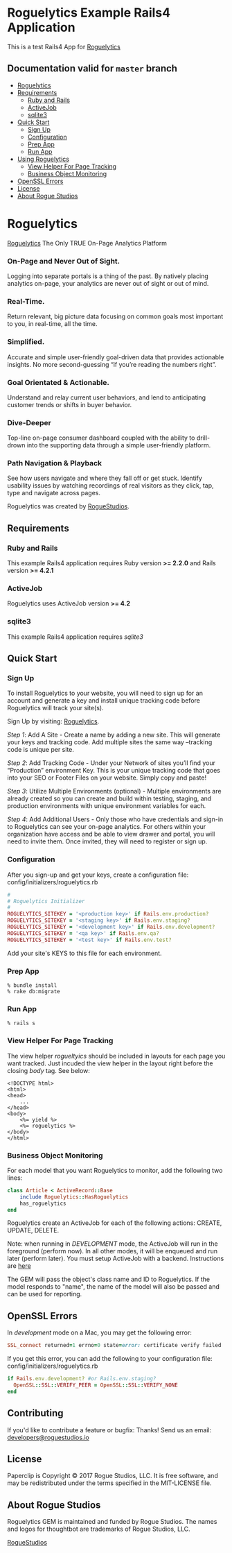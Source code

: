 Roguelytics Example Rails4 Application
======================================

This is a test Rails4 App for [Roguelytics](https://www.roguelytics.com)


## Documentation valid for `master` branch

- [Roguelytics](#roguelytics)
- [Requirements](#requirements)
  - [Ruby and Rails](#ruby-and-rails)
  - [ActiveJob](#activejob)
  - [sqlite3](#sqlite3)
- [Quick Start](#quick-start)
  - [Sign Up](#sign-up)
  - [Configuration](#configuration)
  - [Prep App](#prep-app)
  - [Run App](#run-app)
- [Using Roguelytics](#using-roguelytics)
  - [View Helper For Page Tracking](#view-helper-for-page-tracking)
  - [Business Object Monitoring](#business-object-monitoring)
- [OpenSSL Errors](#openssl-errors)
- [License](#license)
- [About Rogue Studios](#about-rogue-studios)


Roguelytics
===========

[Roguelytics](https://www.roguelytics.com?utm_source=github) The Only TRUE On-Page Analytics Platform

### On-Page and Never Out of Sight. 
Logging into separate portals is a thing of the past. By natively placing analytics on-page, your analytics are never out of sight or out of mind. 

### Real-Time. 
Return relevant, big picture data focusing on common goals most important to you, in real-time, all the time. 

### Simplified. 
Accurate and simple user-friendly goal-driven data that provides actionable insights. No more second-guessing “if you’re reading the numbers right”.

### Goal Orientated & Actionable. 
Understand and relay current user behaviors, and lend to anticipating customer trends or shifts in buyer behavior.

### Dive-Deeper
Top-line on-page consumer dashboard coupled with the ability to drill-drown into the supporting data through a simple user-friendly platform.

### Path Navigation & Playback
See how users navigate and where they fall off or get stuck. Identify usability issues by watching recordings of real visitors as they click, tap, type and navigate across pages.

Roguelytics was created by [RogueStudios](https://www.roguestudios.com?utm_source=github).

Requirements
------------

### Ruby and Rails

This example Rails4 application requires Ruby version **>= 2.2.0** and Rails version **>= 4.2.1**

### ActiveJob

Roguelytics uses ActiveJob version **>= 4.2**

### sqlite3

This example Rails4 application requires *sqlite3*

Quick Start
-----------

### Sign Up

To install Roguelytics to your website, you will need to sign up for an account and generate a key and install unique tracking code before Roguelytics will track your site(s).

Sign Up by visiting: [Roguelytics](https://www.roguelytics.com/sign_up?utm_source=github).

*Step 1*: Add A Site - Create a name by adding a new site. This will generate your keys and tracking code. Add multiple sites the same way –tracking code is unique per site.

*Step 2*: Add Tracking Code - Under your Network of sites you’ll find your “Production” environment Key. This is your unique tracking code that goes into your SEO or Footer Files on your website. Simply copy and paste! 

*Step 3*: Utilize Multiple Environments (optional) - Multiple environments are already created so you can create and build within testing, staging, and production environments with unique environment variables for each.

*Step 4*: Add Additional Users -  Only those who have credentials and sign-in to Roguelytics can see your on-page analytics. For others within your organization have access and be able to view drawer and portal, you will need to invite them. Once invited, they will need to register or sign up. 


### Configuration

After you sign-up and get your keys, create a configuration file: config/initializers/roguelytics.rb

```ruby
#
# Roguelytics Initializer
#
ROGUELYTICS_SITEKEY = '<production key>' if Rails.env.production?
ROGUELYTICS_SITEKEY = '<staging key>' if Rails.env.staging?
ROGUELYTICS_SITEKEY = '<development key>' if Rails.env.development?
ROGUELYTICS_SITEKEY = '<qa key>' if Rails.env.qa?
ROGUELYTICS_SITEKEY = '<test key>' if Rails.env.test?
```

Add your site's KEYS to this file for each environment.

### Prep App

```
% bundle install
% rake db:migrate
```

### Run App

```
% rails s
```

### View Helper For Page Tracking

The view helper *rogueltyics* should be included in layouts for each page you want tracked. Just incuded the view helper in the layout right before the closing *body* tag. See below:

```
<!DOCTYPE html>
<html>
<head>
	...
</head>
<body>
	<%= yield %>
	<%= roguelytics %>
</body>
</html>
```

### Business Object Monitoring

For each model that you want Roguelytics to monitor, add the following two lines:

```ruby
class Article < ActiveRecord::Base
	include Roguelytics::HasRoguelytics
	has_roguelytics
end
```

Roguelytics create an ActiveJob for each of the following actions: CREATE, UPDATE, DELETE. 

Note: when running in *DEVELOPMENT* mode, the ActiveJob will run in the foreground (perform now). In all other modes, it will be enqueued and run later (perform later). You must setup ActiveJob with a backend. Instructions are [here](http://edgeguides.rubyonrails.org/active_job_basics.html)

The GEM will pass the object's class name and ID to Roguelytics. If the model responds to "name", the name of the model will also be passed and can be used for reporting.

OpenSSL Errors
--------------

In *development* mode on a Mac, you may get the following error:


```ruby
SSL_connect returned=1 errno=0 state=error: certificate verify failed
```

If you get this error, you can add the following to your configuration file: config/initializers/roguelytics.rb

```ruby
if Rails.env.development? #or Rails.env.staging?
  OpenSSL::SSL::VERIFY_PEER = OpenSSL::SSL::VERIFY_NONE 
end
```

Contributing
------------

If you'd like to contribute a feature or bugfix: Thanks! Send us an email: developers@roguestudios.io


License
-------

Paperclip is Copyright © 2017 Rogue Studios, LLC. It is free software, and may be
redistributed under the terms specified in the MIT-LICENSE file.

About Rogue Studios
-------------------

Roguelytics GEM is maintained and funded by Rogue Studios.
The names and logos for thoughtbot are trademarks of Rogue Studios, LLC.

[RogueStudios](https://www.roguestudios.com?utm_source=github)


